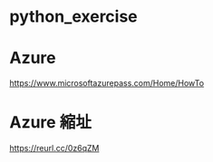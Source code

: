 # python_exercise

# Azure 
https://www.microsoftazurepass.com/Home/HowTo

# Azure 縮址
https://reurl.cc/0z6qZM
